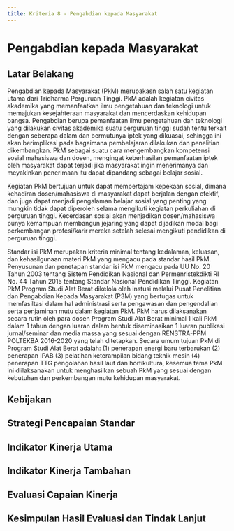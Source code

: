 ```yaml
---
title: Kriteria 8 - Pengabdian kepada Masyarakat
---
```


# Pengabdian kepada Masyarakat

<!--@include: ../penilaian/49-50.md-->

## Latar Belakang

<!--@include: ../panduan/iii-d-8-1.md-->

Pengabdian kepada Masyarakat (PkM) merupakasn salah satu kegiatan utama dari Tridharma Perguruan Tinggi. PkM adalah kegiatan civitas akademika yang memanfaatkan ilmu pengetahuan dan teknologi untuk memajukan kesejahteraan masyarakat dan mencerdaskan kehidupan bangsa. Pengabdian berupa pemanfaatan ilmu pengetahuan dan teknologi yang dilakukan civitas akademika suatu perguruan tinggi sudah tentu terkait dengan seberapa dalam dan bermutunya iptek yang dikuasai, sehingga ini akan berimplikasi pada bagaimana pembelajaran dilakukan dan penelitian dikembangkan. PkM sebagai suatu cara mengembangkan kompetensi sosial mahasiswa dan dosen, mengingat keberhasilan pemanfaatan iptek oleh masyarakat dapat terjadi jika masyarakat ingin menerimanya dan meyakinkan penerimaan itu dapat dipandang sebagai belajar sosial.

Kegiatan PkM bertujuan untuk dapat mempertajam kepekaan sosial, dimana kehadiran dosen/mahasiswa di masyarakat dapat berjalan dengan efektif, dan juga dapat menjadi pengalaman belajar sosial yang penting yang mungkin tidak dapat diperoleh selama mengikuti kegiatan perkuliahan di perguruan tinggi. Kecerdasan sosial akan menjadikan dosen/mahasiswa punya kemampuan membangun jejaring yang dapat dijadikan modal bagi perkembangan profesi/karir mereka setelah selesai mengikuti pendidikan di perguruan tinggi.

Standar isi PkM merupakan kriteria minimal tentang kedalaman, keluasan, dan kehasilgunaan materi PkM yang mengacu pada standar hasil PkM. Penyusunan dan penetapan standar isi PkM mengacu pada UU No. 20 Tahun 2003 tentang Sistem Pendidikan Nasional dan Permenristekdikti RI No. 44 Tahun 2015 tentang Standar Nasional Pendidikan Tinggi. Kegiatan PkM Program Studi Alat Berat dikelola oleh instusi melalui Pusat Penelitian dan Pengabdian Kepada Masyarakat (P3M) yang bertugas untuk memfasiltasi dalam hal administrasi serta pengawasan dan pengendalian serta penjaminan mutu dalam kegiatan PkM. PkM harus dilaksanakan secara rutin oleh para dosen Program Studi Alat Berat minimal 1 kali PkM dalam 1 tahun dengan luaran dalam bentuk diseminasikan 1 luaran publikasi jurnal/seminar dan media massa yang sesuai dengan RENSTRA-PPM POLTEKBA 2016-2020 yang telah ditetapkan. Secara umum tujuan PkM di Program Studi Alat Berat adalah: (1) penerapan energi baru terbarukan (2) penerapan IPAB (3) pelatihan keterampilan bidang teknik mesin (4) penerapan TTG pengolahan hasil laut dan hortikultura, kesemua tema PkM ini diilaksanakan untuk menghasilkan sebuah PkM yang sesuai dengan kebutuhan dan perkembangan mutu kehidupan masyarakat.

## Kebijakan

<!--@include: ../panduan/iii-d-8-2.md-->

## Strategi Pencapaian Standar

<!--@include: ../panduan/iii-d-8-3.md-->

## Indikator Kinerja Utama

<!--@include: ../panduan/iii-d-8-4.md-->

## Indikator Kinerja Tambahan

<!--@include: ../panduan/iii-d-8-5.md-->

## Evaluasi Capaian Kinerja

<!--@include: ../panduan/iii-d-8-6.md-->

## Kesimpulan Hasil Evaluasi dan Tindak Lanjut

<!--@include: ../panduan/iii-d-8-7.md-->
